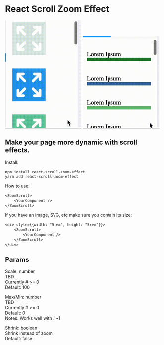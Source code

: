 # React Scroll Zoom Effect

<img src="./icons.gif" width="49%" height="auto"/> <img src="./list.gif" width="49%" height="auto"/>

## Make your page more dynamic with scroll effects.

Install:

```
npm install react-scroll-zoom-effect
yarn add react-scroll-zoom-effect
```

How to use:

```
<ZoomScroll>
	<YourComponent />
</ZoomScroll>
```

If you have an image, SVG, etc make sure you contain its size:

```
<div style={{width: "5rem", height: "5rem"}}>
    <ZoomScroll>
        <YourComponent />
    </ZoomScroll>
</div>
```

## Params

Scale: number\
TBD\
Currently # >= 0\
Default: 100

Max/Min: number\
TBD\
Currently # >= 0\
Default: 0\
Notes: Works well with .1~1

Shrink: boolean\
Shrink instead of zoom\
Default: false
